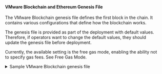 #### VMware Blockchain and Ethereum Genesis File
The VMware Blockchain genesis file defines the first block in the chain. It contains various configurations that define how the blockchain works.

The genesis file is provided as part of the deployment with default values. Therefore, if operators want to change the default values, they should update the genesis file before deployment.

Currently, the available setting is the free gas mode, enabling the ability not to specify gas fees. See Free Gas Mode.

<details>
    <summary>Sample VMware Blockchain genesis file</summary>

    {
        "config": {
            "chainId": 5000,
            "homesteadBlock": 0,
            "eip155Block": 0,
            "eip158Block": 0
        },
        "alloc": {
            "262c0d7ab5ffd4ede2199f6ea793f819e1abb019": {
            "balance": "12345"
            },
            "5bb088f57365907b1840e45984cae028a82af934": {
            "balance": "0xabcdef"
            },
            "0000a12b3f3d6c9b0d3f126a83ec2dd3dad15f39": {
            "balance": "0x7fffffffffffffff"
            }
        },
        "nonce": "0x000000000000000",
        "difficulty": "0x400",
        "mixhash": "0x0000000000000000000000000000000000000000000000000000000000000000",
        "parentHash": "0x0000000000000000000000000000000000000000000000000000000000000000",
        "gasLimit": "0xf4240"
    }

</details>
